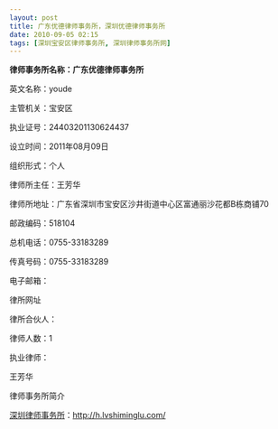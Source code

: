 ```yaml
---
layout: post
title: 广东优德律师事务所，深圳优德律师事务所
date: 2010-09-05 02:15
tags: [深圳宝安区律师事务所, 深圳律师事务所网]
---
```

<strong>律师事务所名称：广东优德律师事务所</strong>

英文名称：youde

主管机关：宝安区

执业证号：24403201130624437

设立时间：2011年08月09日

组织形式：个人

律师所主任：王芳华

律师所地址：广东省深圳市宝安区沙井街道中心区富通丽沙花都B栋商铺70

邮政编码：518104

总机电话：0755-33183289

传真号码：0755-33183289

电子邮箱：

律所网址

律所合伙人：

律师人数：1

执业律师：

王芳华

律师事务所简介


<a href="http://h.lvshiminglu.com/">深圳律师事务所</a>：<a href="http://h.lvshiminglu.com/">http://h.lvshiminglu.com/</a>

